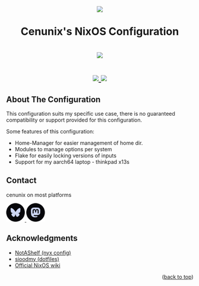 <h1 align="center">
  <img src="https://raw.githubusercontent.com/catppuccin/catppuccin/main/assets/social/role_icons/lavender_dev.png" width="100px" /> <br>

  Cenunix's NixOS Configuration <br>

<img src="https://raw.githubusercontent.com/catppuccin/catppuccin/main/assets/footers/gray0_ctp_on_line.svg" width="600px" /> <br>

  <div align="center">

  <div align="center">
   <p></p>
   <a href="https://github.com/cenunix/nicks/">
      <img src="https://img.shields.io/github/repo-size/cenunix/nicks?color=b4befe&logoColor=ca9ee6&labelColor=07070b&style=for-the-badge">
   </a>
   <a href="https://github.com/cenunix/nicks/blob/main/LICENSE">
    <img src="https://img.shields.io/static/v1.svg?style=for-the-badge&label=License&message=GPL-3&labelColor=07070b&logoColor=ca9ee6&colorA=313244&colorB=b4befe"/>
   </a>
   <br>
</div>
</h1>

<!-- ABOUT THE Configuration -->
## About The Configuration

This configuration suits my specific use case, there is no guaranteed compatibility or support provided for this configuration.

Some features of this configuration: 
* Home-Manager for easier management of home dir.
* Modules to manage options per system
* Flake for easily locking versions of inputs
* Support for my aarch64 laptop - thinkpad x13s


<!-- CONTACT -->
## Contact
cenunix on most platforms 

 <a href="https://bsky.app/profile/cenunix.bsky.social">
  <img src=".github/assets/bluesky-catppuccin.svg" width = 50px height = 50px/>
</a>
 <a href="https://mastodon.social/@cenunix">
  <img src=".github/assets/mastodon-catppuccin.svg" width = 50px height = 50px/>
 </a>

 
<!-- ACKNOWLEDGMENTS -->
## Acknowledgments

* [NotAShelf (nyx config)](https://github.com/NotAShelf/nyx)
* [sioodmy (dotfiles)](https://github.com/sioodmy/dotfiles)
* [Official NixOS wiki](https://nixos.wiki/)

<p align="right">(<a href="#readme-top">back to top</a>)</p>



<!-- MARKDOWN LINKS & IMAGES -->
<!-- https://www.markdownguide.org/basic-syntax/#reference-style-links -->
[contributors-shield]: https://img.shields.io/github/contributors/othneildrew/Best-README-Template.svg?style=for-the-badge
[contributors-url]: https://github.com/othneildrew/Best-README-Template/graphs/contributors
[forks-shield]: https://img.shields.io/github/forks/othneildrew/Best-README-Template.svg?style=for-the-badge
[forks-url]: https://github.com/othneildrew/Best-README-Template/network/members
[stars-shield]: https://img.shields.io/github/stars/othneildrew/Best-README-Template.svg?style=for-the-badge
[stars-url]: https://github.com/othneildrew/Best-README-Template/stargazers
[issues-shield]: https://img.shields.io/github/issues/othneildrew/Best-README-Template.svg?style=for-the-badge
[issues-url]: https://github.com/othneildrew/Best-README-Template/issues
[license-shield]: https://img.shields.io/github/license/othneildrew/Best-README-Template.svg?style=for-the-badge
[license-url]: https://github.com/othneildrew/Best-README-Template/blob/master/LICENSE.txt

